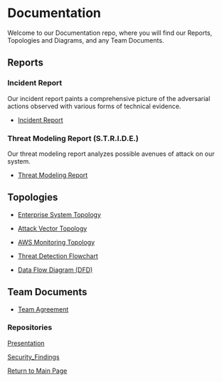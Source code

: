 # Documentation
Welcome to our Documentation repo, where you will find our Reports, Topologies and Diagrams, and any Team Documents.

## Reports

### Incident Report

Our incident report paints a comprehensive picture of the adversarial actions observed with various forms of technical evidence. 
* [Incident Report](https://github.com/Cerulean-Shield/Documentation/blob/main/Incident_Report.pdf)
### Threat Modeling Report (S.T.R.I.D.E.)

Our threat modeling report analyzes possible avenues of attack on our system.
* [Threat Modeling Report](https://github.com/Cerulean-Shield/Documentation/blob/main/Threat_Model.pdf)
## Topologies

* [Enterprise System Topology](https://github.com/Cerulean-Shield/Documentation/blob/main/System_Topology.pdf)

* [Attack Vector Topology](https://github.com/Cerulean-Shield/Documentation/blob/main/Attack_Vectors.pdf)

* [AWS Monitoring Topology](https://github.com/Cerulean-Shield/Documentation/blob/main/AWS_Monitoring.pdf)

* [Threat Detection Flowchart](https://github.com/Cerulean-Shield/Documentation/blob/main/CeruleanShield_ThreatHuntingProcess.pdf)

* [Data Flow Diagram (DFD)](https://github.com/Cerulean-Shield/Documentation/blob/main/DFD.pdf) 

## Team Documents

* [Team Agreement](https://github.com/Cerulean-Shield/Documentation/blob/main/CeruleanShield_Team%20Agreement.pdf)

### Repositories

[Presentation](https://github.com/Cerulean-Shield/Presentation)

[Security_Findings](https://github.com/Cerulean-Shield/Security_Findings)

[Return to Main Page](https://github.com/Cerulean-Shield)
